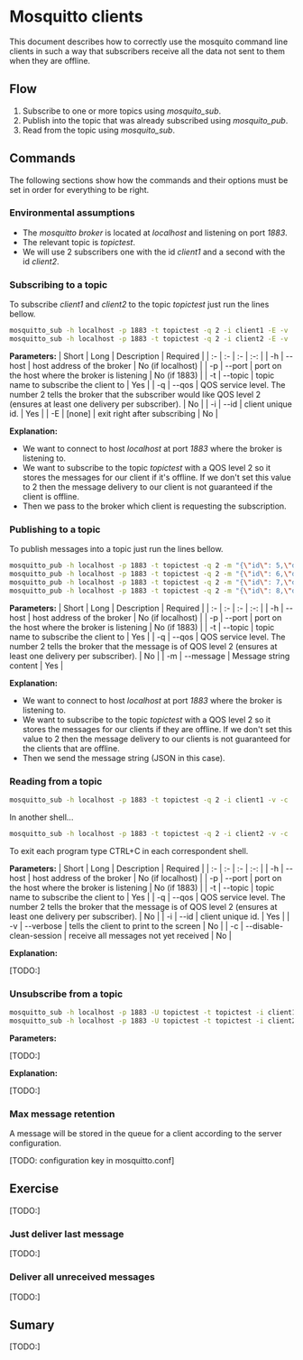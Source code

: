 # Mosquitto clients

This document describes how to correctly use the mosquito command line clients in such a way that subscribers receive all the data not sent to them when they are offline.

## Flow

1. Subscribe to one or more topics using *mosquito_sub*.
2. Publish into the topic that was already subscribed using *mosquito_pub*.
3. Read from the topic using *mosquito_sub*.

## Commands

The following sections show how the commands and their options must be set in order for everything to be right.

### Environmental assumptions

* The *mosquitto broker* is located at *localhost* and listening on port *1883*.
* The relevant topic is *topictest*.
* We will use 2 subscribers one with the id *client1* and a second with the id *client2*.

### Subscribing to a topic

To subscribe *client1* and *client2* to the topic *topictest* just run the lines bellow.

```bash
mosquitto_sub -h localhost -p 1883 -t topictest -q 2 -i client1 -E -v 
mosquitto_sub -h localhost -p 1883 -t topictest -q 2 -i client2 -E -v 
```

**Parameters:**
| Short | Long | Description | Required |
| :- | :-    | :-           |  :-: |
| -h | --host | host address of the broker | No (if localhost) |
| -p | --port | port on the host where the broker is listening | No (if 1883) |
| -t | --topic | topic name to subscribe the client to | Yes |
| -q | --qos | QOS service level. The number 2 tells the broker that the subscriber would like QOS level 2 (ensures at least one delivery per subscriber). | No |
| -i | --id | client unique id. | Yes |
| -E | [none] | exit right after subscribing | No |

**Explanation:**

* We want to connect to host *localhost* at port *1883* where the broker is listening to.
* We want to subscribe to the topic *topictest* with a QOS level 2 so it stores the messages for our client if it's offline. If we don't set this value to 2 then the message delivery to our client is not guaranteed if the client is offline.
* Then we pass to the broker which client is requesting the subscription.



### Publishing to a topic

To publish messages into a topic just run the lines bellow.

```bash
mosquitto_pub -h localhost -p 1883 -t topictest -q 2 -m "{\"id\": 5,\"device\": \"45f3-3467-2c67-348f\",\"sensor\": \"temp\", \"value\": 15.6, \"time\": 1699948605154305446}"
mosquitto_pub -h localhost -p 1883 -t topictest -q 2 -m "{\"id\": 6,\"device\": \"45f3-3467-2c67-348f\",\"sensor\": \"temp\", \"value\": 15.7, \"time\": 1699948605154306446}"
mosquitto_pub -h localhost -p 1883 -t topictest -q 2 -m "{\"id\": 7,\"device\": \"45f3-3467-2c67-348f\",\"sensor\": \"temp\", \"value\": 15.8, \"time\": 1699948605154307446}"
mosquitto_pub -h localhost -p 1883 -t topictest -q 2 -m "{\"id\": 8,\"device\": \"45f3-3467-2c67-348f\",\"sensor\": \"temp\", \"value\": 15.9, \"time\": 1699948605154308446}"
```

**Parameters:**
| Short | Long | Description | Required |
| :- | :-    | :-           |  :-: |
| -h | --host | host address of the broker | No (if localhost) |
| -p | --port | port on the host where the broker is listening | No (if 1883) |
| -t | --topic | topic name to subscribe the client to | Yes |
| -q | --qos | QOS service level. The number 2 tells the broker that the message is of QOS level 2 (ensures at least one delivery per subscriber). | No |
| -m | --message | Message string content | Yes |

**Explanation:**

* We want to connect to host *localhost* at port *1883* where the broker is listening to.
* We want to subscribe to the topic *topictest* with a QOS level 2 so it stores the messages for our clients if they are offline. If we don't set this value to 2 then the message delivery to our clients is not guaranteed for the clients that are offline.
* Then we send the message string (JSON in this case).

### Reading from a topic

```bash
mosquitto_sub -h localhost -p 1883 -t topictest -q 2 -i client1 -v -c
```

In another shell...

```bash
mosquitto_sub -h localhost -p 1883 -t topictest -q 2 -i client2 -v -c
```

To exit each program type CTRL+C in each correspondent shell.

**Parameters:**
| Short | Long | Description | Required |
| :- | :-    | :-           |  :-: |
| -h | --host | host address of the broker | No (if localhost) |
| -p | --port | port on the host where the broker is listening | No (if 1883) |
| -t | --topic | topic name to subscribe the client to | Yes |
| -q | --qos | QOS service level. The number 2 tells the broker that the message is of QOS level 2 (ensures at least one delivery per subscriber). | No |
| -i | --id | client unique id. | Yes |
| -v | --verbose | tells the client to print to the screen | No |
| -c | --disable-clean-session | receive all messages not yet received | No |

**Explanation:**

[TODO:]

### Unsubscribe from a topic

```bash
mosquitto_sub -h localhost -p 1883 -U topictest -t topictest -i client1 -E
mosquitto_sub -h localhost -p 1883 -U topictest -t topictest -i client2 -E
```

**Parameters:**

[TODO:]

**Explanation:**

[TODO:]

### Max message retention

A message will be stored in the queue for a client according to the server configuration.

[TODO: configuration key in mosquitto.conf]

## Exercise

[TODO:]

### Just deliver last message

[TODO:]

### Deliver all unreceived messages

[TODO:]

## Sumary

[TODO:]
